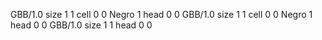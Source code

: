 <gs-board> GBB/1.0
size 1 1
cell 0 0 Negro 1 
head 0 0
 </gs-board>
<gs-board> GBB/1.0
size 1 1
cell 0 0 Negro 1 
head 0 0
 </gs-board>
<gs-board> GBB/1.0
size 1 1
head 0 0
 </gs-board>